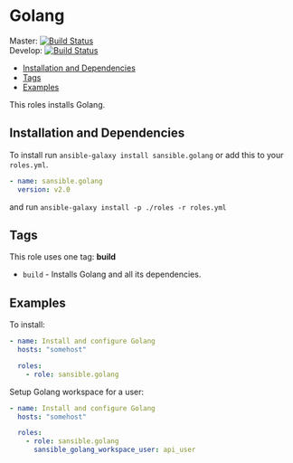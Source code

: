 # Golang

Master: [![Build Status](https://travis-ci.org/sansible/golang.svg?branch=master)](https://travis-ci.org/sansible/golang)  
Develop: [![Build Status](https://travis-ci.org/sansible/golang.svg?branch=develop)](https://travis-ci.org/sansible/golang)

* [Installation and Dependencies](#installation-and-dependencies)
* [Tags](#tags)
* [Examples](#examples)

This roles installs Golang.


## Installation and Dependencies

To install run `ansible-galaxy install sansible.golang` or add this to your
`roles.yml`.

```YAML
- name: sansible.golang
  version: v2.0
```

and run `ansible-galaxy install -p ./roles -r roles.yml`


## Tags

This role uses one tag: **build** 

* `build` - Installs Golang and all its dependencies.


## Examples

To install:

```YAML
- name: Install and configure Golang
  hosts: "somehost"

  roles:
    - role: sansible.golang
```

Setup Golang workspace for a user:

```YAML
- name: Install and configure Golang
  hosts: "somehost"

  roles:
    - role: sansible.golang
      sansible_golang_workspace_user: api_user
```
